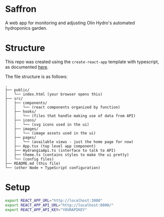 # Saffron
A web app for monitoring and adjusting Olin Hydro's automated hydroponics garden.

# Structure
This repo was created using the `create-react-app` template with typescript, as documented [here](https://create-react-app.dev/docs/adding-typescript/).

The file structure is as follows:
```
.
├── public/
│   └── index.html (your browser opens this)
├── src/
│   ├── components/
│   │   └── (react components organized by function)
│   ├── hooks/
│   │   └── (files that handle making use of data from API)
│   ├── icons/
│   │   └── (svg icons used in the ui)
│   ├── images/
│   │   └── (image assets used in the ui)
│   ├── pages/
│   │   └── (available views - just the home page for now)
│   ├── App.tsx (top level app component)
│   ├── HydrangiaApi.ts (interface to talk to API)
│   ├── theme.ts (contains styles to make the ui pretty)
│   └── (config files)
├── README.md (this file)
└── (other Node + TypeScript configuration)
```

# Setup

```bash
export REACT_APP_URL="http://localhost:3000" 
export REACT_APP_API_URL="http://localhost:8000/"
export REACT_APP_API_KEY="YOURAPIKEY"
```